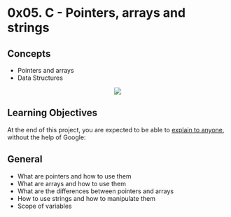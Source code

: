 # 0x05. C - Pointers, arrays and strings

## Concepts
- Pointers and arrays
- Data Structures

<p align="center">
	<img src="https://s3.amazonaws.com/intranet-projects-files/holbertonschool-low_level_programming/216/IMG_2410.JPG">
</P>

## Learning Objectives

At the end of this project, you are expected to be able to [explain to anyone](https://intranet.alxswe.com/rltoken/OLGzIaD19ia5NZ-WCMckeg), without the help of Google:

## General

- What are pointers and how to use them
- What are arrays and how to use them
- What are the differences between pointers and arrays
- How to use strings and how to manipulate them
- Scope of variables
